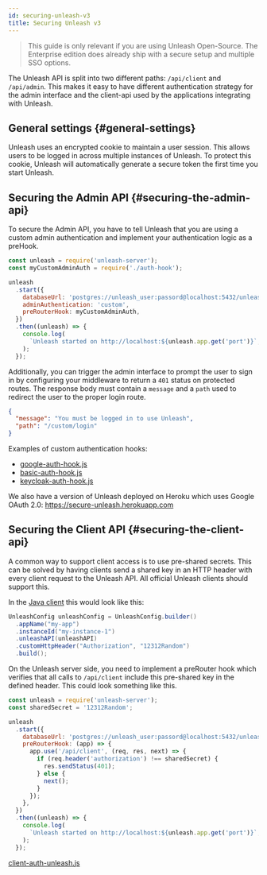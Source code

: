 ```yaml
---
id: securing-unleash-v3
title: Securing Unleash v3
---
```


> This guide is only relevant if you are using Unleash Open-Source. The Enterprise edition does already ship with a secure setup and multiple SSO options.

The Unleash API is split into two different paths: `/api/client` and `/api/admin`. This makes it easy to have different authentication strategy for the admin interface and the client-api used by the applications integrating with Unleash.

## General settings {#general-settings}

Unleash uses an encrypted cookie to maintain a user session. This allows users to be logged in across multiple instances of Unleash. To protect this cookie, Unleash will automatically generate a secure token the first time you start Unleash.

## Securing the Admin API {#securing-the-admin-api}

To secure the Admin API, you have to tell Unleash that you are using a custom admin authentication and implement your authentication logic as a preHook.

```javascript
const unleash = require('unleash-server');
const myCustomAdminAuth = require('./auth-hook');

unleash
  .start({
    databaseUrl: 'postgres://unleash_user:passord@localhost:5432/unleash',
    adminAuthentication: 'custom',
    preRouterHook: myCustomAdminAuth,
  })
  .then((unleash) => {
    console.log(
      `Unleash started on http://localhost:${unleash.app.get('port')}`,
    );
  });
```

Additionally, you can trigger the admin interface to prompt the user to sign in by configuring your middleware to return a `401` status on protected routes. The response body must contain a `message` and a `path` used to redirect the user to the proper login route.

```json
{
  "message": "You must be logged in to use Unleash",
  "path": "/custom/login"
}
```

Examples of custom authentication hooks:

- [google-auth-hook.js](https://github.com/Unleash/unleash-examples/blob/7ed25f97a31dfd8f773c00847080b1a4c889fd87/v3/securing-basic-auth/basic-auth-hook.js)
- [basic-auth-hook.js](https://github.com/Unleash/unleash-examples/blob/7ed25f97a31dfd8f773c00847080b1a4c889fd87/v3/securing-basic-auth/basic-auth-hook.js)
- [keycloak-auth-hook.js](https://github.com/Unleash/unleash-examples/blob/7ed25f97a31dfd8f773c00847080b1a4c889fd87/v3/securing-keycloak-auth/keycloak-auth-hook.js)

We also have a version of Unleash deployed on Heroku which uses Google OAuth 2.0: https://secure-unleash.herokuapp.com

## Securing the Client API {#securing-the-client-api}

A common way to support client access is to use pre-shared secrets. This can be solved by having clients send a shared key in an HTTP header with every client request to the Unleash API. All official Unleash clients should support this.

In the [Java client](https://github.com/Unleash/unleash-client-java#custom-http-headers) this would look like this:

```java
UnleashConfig unleashConfig = UnleashConfig.builder()
  .appName("my-app")
  .instanceId("my-instance-1")
  .unleashAPI(unleashAPI)
  .customHttpHeader("Authorization", "12312Random")
  .build();
```

On the Unleash server side, you need to implement a preRouter hook which verifies that all calls to `/api/client` include this pre-shared key in the defined header. This could look something like this.

```javascript
const unleash = require('unleash-server');
const sharedSecret = '12312Random';

unleash
  .start({
    databaseUrl: 'postgres://unleash_user:passord@localhost:5432/unleash',
    preRouterHook: (app) => {
      app.use('/api/client', (req, res, next) => {
        if (req.header('authorization') !== sharedSecret) {
          res.sendStatus(401);
        } else {
          next();
        }
      });
    },
  })
  .then((unleash) => {
    console.log(
      `Unleash started on http://localhost:${unleash.app.get('port')}`,
    );
  });
```

[client-auth-unleash.js](https://github.com/Unleash/unleash-examples/blob/7ed25f97a31dfd8f773c00847080b1a4c889fd87/v3/securing-client-auth/index.js)

